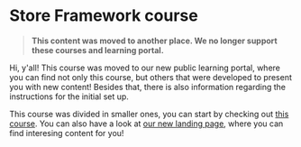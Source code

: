 # Store Framework course

> **This content was moved to another place. We no longer support these courses and learning portal.**

Hi, y'all! This course was moved to our new public learning portal, where you can find not only this course, but others that were developed to present you with new content! Besides that, there is also information regarding the instructions for the initial set up.

This course was divided in smaller ones, you can start by checking out [this course](https://developers.vtex.com/learning/docs/course-basic-blocks-lang-en). You can also have a look at [our new landing page](https://developers.vtex.com/learning), where you can find interesing content for you!
